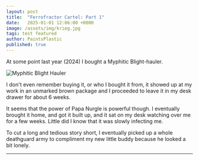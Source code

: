 ```yaml
---
layout: post
title:  "Ferrofractor Cartel: Part 1"
date:   2025-01-01 12:06:00 +0000
image: /assets/img/krieg.jpg
tags: test featured
author: PaintsPlastic
published: true
---
```


At some point last year (2024) I bought a Myphitic Blight-hauler.

![Myphitic Blight Hauler](https://www.warhammer.com/app/resources/catalog/product/920x950/99120102080_ETBDeathGuardBlighthauler01.jpg?fm=webp&w=920&h=948)

I don't even remember buying it, or who I bought it from, it showed up at my work in an unmarked brown package and I proceeded to leave it in my desk drawer for about 6 weeks.

It seems that the power of Papa Nurgle is powerful though. I eventually brought it home, and got it built up, and it sat on my desk watching over me for a few weeks. Little did I know that it was slowly infecting me.

To cut a long and tedious story short, I eventually picked up a whole deathguard army to compliment my new little buddy because he looked a bit lonely.

---

